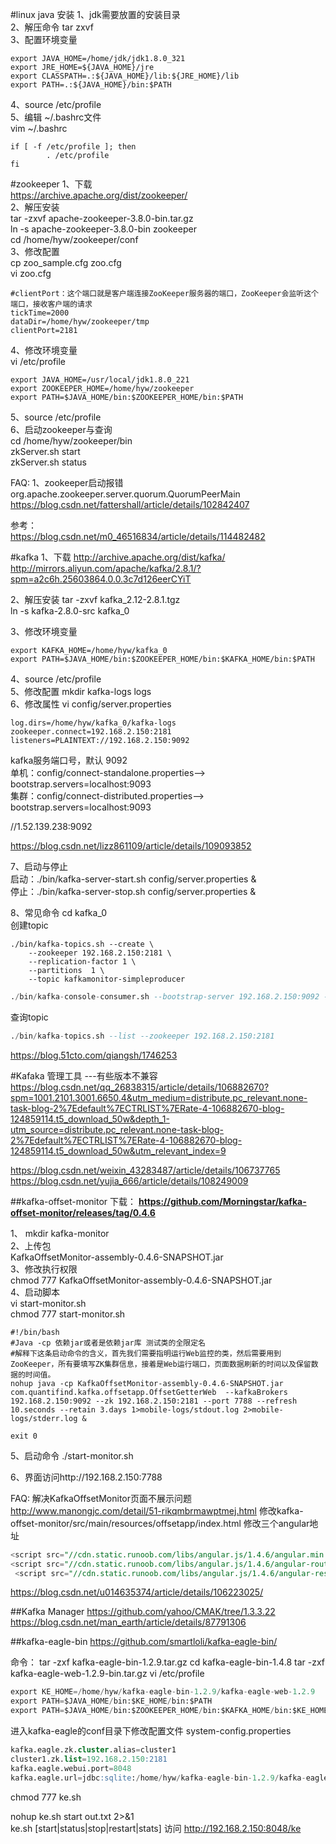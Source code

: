 #linux java 安装
1、jdk需要放置的安装目录  
2、解压命令 tar zxvf   
3、配置环境变量  
```shell script
export JAVA_HOME=/home/jdk/jdk1.8.0_321
export JRE_HOME=${JAVA_HOME}/jre
export CLASSPATH=.:${JAVA_HOME}/lib:${JRE_HOME}/lib
export PATH=.:${JAVA_HOME}/bin:$PATH
```
4、source /etc/profile  
5、编辑 ~/.bashrc文件  
vim ~/.bashrc  
```shell script
if [ -f /etc/profile ]; then
        . /etc/profile
fi
```

#zookeeper
1、下载  
https://archive.apache.org/dist/zookeeper/   
2、解压安装  
tar -zxvf apache-zookeeper-3.8.0-bin.tar.gz  
ln -s apache-zookeeper-3.8.0-bin zookeeper  
cd /home/hyw/zookeeper/conf  
3、修改配置  
cp zoo_sample.cfg zoo.cfg  
vi  zoo.cfg  
```shell
#clientPort：这个端口就是客户端连接ZooKeeper服务器的端口，ZooKeeper会监听这个端口，接收客户端的请求
tickTime=2000 
dataDir=/home/hyw/zookeeper/tmp
clientPort=2181
```
4、修改环境变量  
vi /etc/profile  
```shell script
export JAVA_HOME=/usr/local/jdk1.8.0_221
export ZOOKEEPER_HOME=/home/hyw/zookeeper
export PATH=$JAVA_HOME/bin:$ZOOKEEPER_HOME/bin:$PATH
```
5、source /etc/profile  
6、启动zookeeper与查询  
cd /home/hyw/zookeeper/bin  
zkServer.sh start  
zkServer.sh status  

FAQ:
1、zookeeper启动报错org.apache.zookeeper.server.quorum.QuorumPeerMain
https://blog.csdn.net/fattershall/article/details/102842407


参考：  
https://blog.csdn.net/m0_46516834/article/details/114482482

#kafka
1、下载
http://archive.apache.org/dist/kafka/  
http://mirrors.aliyun.com/apache/kafka/2.8.1/?spm=a2c6h.25603864.0.0.3c7d126eerCYiT  

2、解压安装
tar -zxvf kafka_2.12-2.8.1.tgz  
ln -s kafka-2.8.0-src kafka_0  


3、修改环境变量
```shell script
export KAFKA_HOME=/home/hyw/kafka_0
export PATH=$JAVA_HOME/bin:$ZOOKEEPER_HOME/bin:$KAFKA_HOME/bin:$PATH
```
4、source /etc/profile  
5、修改配置 
mkdir kafka-logs logs  
6、修改属性 
vi config/server.properties
```shell script
log.dirs=/home/hyw/kafka_0/kafka-logs
zookeeper.connect=192.168.2.150:2181
listeners=PLAINTEXT://192.168.2.150:9092

```
kafka服务端口号，默认 9092  
单机：config/connect-standalone.properties-->
bootstrap.servers=localhost:9093  
集群：config/connect-distributed.properties-->
bootstrap.servers=localhost:9093  

//1.52.139.238:9092

https://blog.csdn.net/lizz861109/article/details/109093852

7、启动与停止  
启动：./bin/kafka-server-start.sh config/server.properties &  
停止：./bin/kafka-server-stop.sh config/server.properties &


8、常见命令
cd  kafka_0  
创建topic 
```shell script
./bin/kafka-topics.sh --create \
    --zookeeper 192.168.2.150:2181 \
    --replication-factor 1 \
    --partitions  1 \
    --topic kafkamonitor-simpleproducer
```

```sql
./bin/kafka-console-consumer.sh --bootstrap-server 192.168.2.150:9092 --topic kafkamonitor-simpleproducer --from-beginning
```


查询topic 
```sql
./bin/kafka-topics.sh --list --zookeeper 192.168.2.150:2181
```





https://blog.51cto.com/qiangsh/1746253  


#Kafaka 管理工具  ---有些版本不兼容
https://blog.csdn.net/qq_26838315/article/details/106882670?spm=1001.2101.3001.6650.4&utm_medium=distribute.pc_relevant.none-task-blog-2%7Edefault%7ECTRLIST%7ERate-4-106882670-blog-124859114.t5_download_50w&depth_1-utm_source=distribute.pc_relevant.none-task-blog-2%7Edefault%7ECTRLIST%7ERate-4-106882670-blog-124859114.t5_download_50w&utm_relevant_index=9

https://blog.csdn.net/weixin_43283487/article/details/106737765  
https://blog.csdn.net/yujia_666/article/details/108249009



##kafka-offset-monitor
下载： 
**https://github.com/Morningstar/kafka-offset-monitor/releases/tag/0.4.6**

1、 mkdir kafka-monitor  
2、上传包  
KafkaOffsetMonitor-assembly-0.4.6-SNAPSHOT.jar  
3、修改执行权限  
chmod 777 KafkaOffsetMonitor-assembly-0.4.6-SNAPSHOT.jar  
4、启动脚本  
vi start-monitor.sh  
chmod 777 start-monitor.sh  

```shell script
#!/bin/bash
#Java -cp 依赖jar或者是依赖jar库 测试类的全限定名
#解释下这条启动命令的含义，首先我们需要指明运行Web监控的类，然后需要用到ZooKeeper，所有要填写ZK集群信息，接着是Web运行端口，页面数据刷新的时间以及保留数据的时间值。
nohup java -cp KafkaOffsetMonitor-assembly-0.4.6-SNAPSHOT.jar com.quantifind.kafka.offsetapp.OffsetGetterWeb  --kafkaBrokers 192.168.2.150:9092 --zk 192.168.2.150:2181 --port 7788 --refresh 10.seconds --retain 3.days 1>mobile-logs/stdout.log 2>mobile-logs/stderr.log & 

exit 0
```
5、启动命令
./start-monitor.sh

6、界面访问http://192.168.2.150:7788 

FAQ:
解决KafkaOffsetMonitor页面不展示问题
http://www.manongjc.com/detail/51-rikqmbrmawptmej.html
修改kafka-offset-monitor/src/main/resources/offsetapp/index.html 修改三个angular地址
```sql
<script src="//cdn.static.runoob.com/libs/angular.js/1.4.6/angular.min.js"></script>
<script src="//cdn.static.runoob.com/libs/angular.js/1.4.6/angular-route.js"></script>
 <script src="//cdn.static.runoob.com/libs/angular.js/1.4.6/angular-resource.js"></script>
```
https://blog.csdn.net/u014635374/article/details/106223025/

##Kafka Manager
https://github.com/yahoo/CMAK/tree/1.3.3.22
https://blog.csdn.net/man_earth/article/details/87791306



##kafka-eagle-bin
https://github.com/smartloli/kafka-eagle-bin/

命令：
tar -zxf kafka-eagle-bin-1.2.9.tar.gz
cd kafka-eagle-bin-1.4.8
tar -zxf kafka-eagle-web-1.2.9-bin.tar.gz
vi /etc/profile
```sql
export KE_HOME=/home/hyw/kafka-eagle-bin-1.2.9/kafka-eagle-web-1.2.9
export PATH=$JAVA_HOME/bin:$KE_HOME/bin:$PATH
export PATH=$JAVA_HOME/bin:$ZOOKEEPER_HOME/bin:$KAFKA_HOME/bin:$KE_HOME/bin:$PATH
```
进入kafka-eagle的conf目录下修改配置文件 system-config.properties 
```sql
kafka.eagle.zk.cluster.alias=cluster1
cluster1.zk.list=192.168.2.150:2181
kafka.eagle.webui.port=8048
kafka.eagle.url=jdbc:sqlite:/home/hyw/kafka-eagle-bin-1.2.9/kafka-eagle-web-1.2.9/db/ke.db
```

chmod  777 ke.sh  

nohup ke.sh start out.txt 2>&1  
ke.sh [start|status|stop|restart|stats]
访问 http://192.168.2.150:8048/ke  




